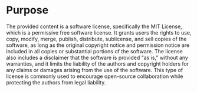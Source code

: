 # Purpose
The provided content is a software license, specifically the MIT License, which is a permissive free software license. It grants users the rights to use, copy, modify, merge, publish, distribute, sublicense, and sell copies of the software, as long as the original copyright notice and permission notice are included in all copies or substantial portions of the software. The license also includes a disclaimer that the software is provided "as is," without any warranties, and it limits the liability of the authors and copyright holders for any claims or damages arising from the use of the software. This type of license is commonly used to encourage open-source collaboration while protecting the authors from legal liability.

